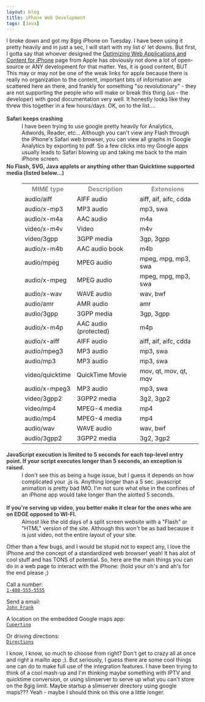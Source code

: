 ```yaml
---
layout: blog
title: iPhone Web Development
tags: [Java]
---
```


<div> 
I broke down and got my 8gig iPhone on Tuesday. I have been using it pretty heavily and in just a sec, I will start with my list o' let downs. But first, I gotta say that whoever designed the <a href="http://developer.apple.com/iphone/designingcontent.html">Optimizing Web Applications and Content for iPhone</a> page from Apple has obviously not done a lot of open-source or ANY development for that matter. Yes, it is good content, BUT This may or may not be one of the weak links for apple because there is really no organization to the content, important bits of information are scattered here an there, and frankly for something "so revolutionary" - they are not supporting the people who will make or break this thing (us - the developer) with good documentation very well. It honestly looks like they threw this together in a few hours/days. OK, on to the list....</div><img src="http://www.jroller.comsrc="/images/jroller/DSC_2051-2.JPG" alt="" style="float:right"/> 
<dl> 
<dt style="font-weight:bold;color:#383838;padding:3px 0 3px 0">Safari keeps crashing</dt> 
<dd>I have been trying to use google pretty heavily for Analytics, Adwords, Reader, etc... Although you can't view any Flash through the iPhone's Safari web browser, you can view all graphs in Google Analytics by exporting to pdf. So a few clicks into my Google apps usually leads to Safari blowing up and taking me back to the main iPhone screen.</dd> 
<dt style="font-weight:bold;color:#383838;padding:3px 0 3px 0">No Flash, SVG, Java applets or anything other than Quicktime supported media (listed below...)</dt> 
<dd> 
<table> 
<tr> 
<th style="color:#888888">MIME type</th> 
<th style="color:#888888">Description</th> 
<th style="color:#888888">Extensions</th> 
</tr> 
<tr> 
<td>audio/aiff</td> 
<td>AIFF audio</td> 
<td>aiff, aif, aifc, cdda</td> 
</tr> 
<tr class="dark"> 
<td>audio/x-mp3</td> 
<td>MP3 audio</td> 
<td>mp3, swa</td> 
</tr> 
<tr> 
<td>audio/x-m4a</td> 
<td>AAC audio</td> 
<td>m4a</td> 
</tr> 
<tr class="dark"> 
<td>video/x-m4v</td> 
<td>Video</td> 
<td>m4v</td> 
</tr> 
<tr> 
<td>video/3gpp</td> 
<td>3GPP media</td> 
<td>3gp, 3gpp</td> 
</tr> 
<tr class="dark"> 
<td>audio/x-m4b</td> 
<td>AAC audio book</td> 
<td>m4b</td> 
</tr> 
<tr> 
<td>audio/mpeg</td> 
<td>MPEG audio</td> 
<td>mpeg, mpg, mp3, swa</td> 
</tr> 
<tr class="dark"> 
<td>audio/x-mpeg</td> 
<td>MPEG audio</td> 
<td>mpeg, mpg, mp3, swa</td> 
</tr> 
<tr> 
<td>audio/x-wav</td> 
<td>WAVE audio</td> 
<td>wav, bwf</td> 
</tr> 
<tr class="dark"> 
<td>audio/amr</td> 
<td>AMR audio</td> 
<td>amr</td> 
</tr> 
<tr> 
<td>audio/3gpp</td> 
<td>3GPP media</td> 
<td>3gp, 3gpp</td> 
</tr> 
<tr class="dark"> 
<td>audio/x-m4p</td> 
<td>AAC audio (protected)</td> 
<td>m4p</td> 
</tr> 
<tr> 
<td>audio/x-aiff</td> 
<td>AIFF audio</td> 
<td>aiff, aif, aifc, cdda</td> 
</tr> 
<tr class="dark"> 
<td>audio/mpeg3</td> 
<td>MP3 audio</td> 
<td>mp3, swa</td> 
</tr> 
<tr> 
<td>audio/mp3</td> 
<td>MP3 audio</td> 
<td>mp3, swa</td> 
</tr> 
<tr class="dark"> 
<td>video/quicktime</td> 
<td>QuickTime Movie</td> 
<td>mov, qt, mov, qt, mqv</td> 
</tr> 
<tr> 
<td>audio/x-mpeg3</td> 
<td>MP3 audio</td> 
<td>mp3, swa</td> 
</tr> 
<tr class="dark"> 
<td>video/3gpp2</td> 
<td>3GPP2 media</td> 
<td>3g2, 3gp2</td> 
</tr> 
<tr> 
<td>video/mp4</td> 
<td>MPEG-4 media</td> 
<td>mp4</td> 
</tr> 
<tr class="dark"> 
<td>audio/mp4</td> 
<td>MPEG-4 media</td> 
<td>mp4</td> 
</tr> 
<tr> 
<td>audio/wav</td> 
<td>WAVE audio</td> 
<td>wav, bwf</td> 
</tr> 
<tr class="dark"> 
<td>audio/3gpp2</td> 
<td>3GPP2 media</td> 
<td>3g2, 3gp2</td> 
</tr> 
</table>	
</dd> 
<dt style="font-weight:bold;color:#383838;padding:3px 0 3px 0"><quote>JavaScript execution is limited to 5 seconds for each top-level entry point. If your script executes longer than 5 seconds, an exception is raised.</quote></dt> 
<dd>I don't see this as being a huge issue, but I guess it depends on how complicated your .js is. Anything longer than a 5 sec. javascript animation is pretty bad IMO. I'm not sure what else in the confines of an iPhone app would take longer than the alotted 5 seconds.</dd>	
</dl> 
<dt style="font-weight:bold;color:#383838;padding:3px 0 3px 0">If you're serving up video, you better make it clear for the ones who are on EDGE opposed to WI-FI. </dt><dd>Almost like the old days of a split screen website with a "Flash" or "HTML" version of the site. Although this won't be as bad because it is just video, not the entire layout of your site.</dd> 
<p> 
Other than a few bugs, and I would be stupid not to expect any, I love the iPhone and the concept of a standardized web browser! yeah! It has alot of cool stuff and has TONS of potential. So, here are the main things you can do in a web page to interact with the iPhone: (hold your oh's and ah's for the end please ;)</p> 
<p> 
Call a number: 
<quote><code> 
<a href="tel:1-408-555-5555">1-408-555-5555</a> 
</code></quote> 
</p> 
<p> 
Send a email: 
<quote><code> 
<a href="mailto:frank@wwdcdemo.example.com">John Frank</a> 
</code></quote> 
</p> 
<p> 
A location on the embedded Google maps app: 
<quote><code> 
<a href="http://maps.google.com/maps?q=cupertino">Cupertino</a> 
</code></quote> 
</p> 
<p> 
Or driving directions: 
<quote><code> 
<a href="http://maps.google.com/maps?daddr=San+Francisco,+CA&saddr=cupertino">Directions</a>
</code></quote> 
</p> 
<p>I know, I know, so much to choose from right? Don't get to crazy all at once and right a mailto app ;). But seriously, I guess there are some cool things one can do to make full use of the integration features. I have been trying to think of a cool mash-up and I'm thinking maybe something with IPTV and quicktime conversion, or using slimserver to serve up what you can't store on the 8gig limit. Maybe startup a slimserver directory using google maps??? Yeah - maybe I should think on this one a little longer.</p>
